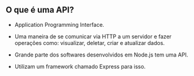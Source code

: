 ## O que é uma API?

- Application Programming Interface.

- Uma maneira de se comunicar via HTTP a um servidor e fazer operações como: visualizar, deletar, criar e atualizar dados.

- Grande parte dos softwares desenvolvidos em Node.js tem uma API.

- Utilizam um framework chamado Express para isso.
